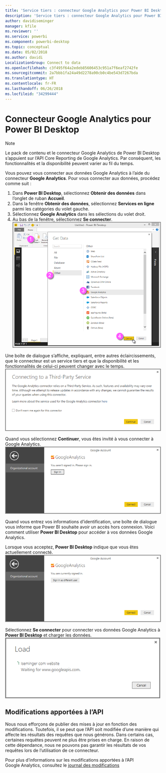 ```yaml
---
title: 'Service tiers : connecteur Google Analytics pour Power BI Desktop'
description: 'Service tiers : connecteur Google Analytics pour Power BI Desktop'
author: davidiseminger
manager: kfile
ms.reviewer: ''
ms.service: powerbi
ms.component: powerbi-desktop
ms.topic: conceptual
ms.date: 05/02/2018
ms.author: davidi
LocalizationGroup: Connect to data
ms.openlocfilehash: c3f495f64a2edeb85606453c951a7f6eaf2742fe
ms.sourcegitcommit: 2a7bbb1fa24a49d2278a90cb0c4be543d7267bda
ms.translationtype: HT
ms.contentlocale: fr-FR
ms.lasthandoff: 06/26/2018
ms.locfileid: "34299444"
---
```

# <a name="google-analytics-connector-for-power-bi-desktop"></a>Connecteur Google Analytics pour Power BI Desktop
> [!NOTE]
> Le pack de contenu et le connecteur Google Analytics de Power BI Desktop s’appuient sur l’API Core Reporting de Google Analytics. Par conséquent, les fonctionnalités et la disponibilité peuvent varier au fil du temps.
> 
> 

Vous pouvez vous connecter aux données Google Analytics à l’aide du connecteur **Google Analytics**. Pour vous connecter aux données, procédez comme suit :

1. Dans **Power BI Desktop**, sélectionnez **Obtenir des données** dans l’onglet de ruban **Accueil**.
2. Dans la fenêtre **Obtenir des données**, sélectionnez **Services en ligne** parmi les catégories du volet gauche.
3. Sélectionnez **Google Analytics** dans les sélections du volet droit.
4. Au bas de la fenêtre, sélectionnez **Se connecter**.  
   ![](media/service-google-analytics-connector/tps_googleanalytics_1.png)

Une boîte de dialogue s’affiche, expliquant, entre autres éclaircissements, que le connecteur est un service tiers et que la disponibilité et les fonctionnalités de celui-ci peuvent changer avec le temps.  
![](media/service-google-analytics-connector/tps_googleanalytics_2.png)

Quand vous sélectionnez **Continuer**, vous êtes invité à vous connecter à Google Analytics.  
![](media/service-google-analytics-connector/tps_googleanalytics_3.png)

Quand vous entrez vos informations d’identification, une boîte de dialogue vous informe que Power BI souhaite avoir un accès hors connexion. Voici comment utiliser **Power BI Desktop** pour accéder à vos données Google Analytics.  

Lorsque vous acceptez, **Power BI Desktop** indique que vous êtes actuellement connecté.  
![](media/service-google-analytics-connector/tps_googleanalytics_5.png)

Sélectionnez **Se connecter** pour connecter vos données Google Analytics à **Power BI Desktop** et charger les données.  
![](media/service-google-analytics-connector/tps_googleanalytics_6.png)

## <a name="changes-to-the-api"></a>Modifications apportées à l’API
Nous nous efforçons de publier des mises à jour en fonction des modifications. Toutefois, il se peut que l’API soit modifiée d’une manière qui affecte les résultats des requêtes que nous générons. Dans certains cas, certaines requêtes peuvent ne plus être prises en charge. En raison de cette dépendance, nous ne pouvons pas garantir les résultats de vos requêtes lors de l’utilisation de ce connecteur.

Pour plus d’informations sur les modifications apportées à l’API Google Analytics, consultez le [journal des modifications](https://developers.google.com/analytics/devguides/changelog)

